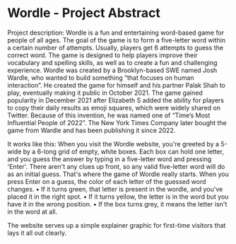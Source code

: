 # Wordle - Project Abstract

Project description: 
Wordle is a fun and entertaining word-based game for people of all ages. The goal of the game is to form a five-letter word within a certain number of attempts. Usually, players get 6 attempts to guess the correct word. The game is designed to help players improve their vocabulary and spelling skills, as well as to create a fun and challenging experience.
Wordle was created by a Brooklyn-based SWE named Josh Wardle, who wanted to build something “that focuses on human interaction”. He created the game for himself and his partner Palak Shah to play, eventually making it public in October 2021. The game gained popularity in December 2021 after Elizabeth S added the ability for players to copy their daily results as emoji squares, which were widely shared on Twitter. Because of this invention, he was named one of “Time’s Most Influential People of 2022”. The New York Times Company later bought the game from Wardle and has been publishing it since 2022.


It works like this: When you visit the Wordle website, you're greeted by a 5-wide by a 6-long grid of empty, white boxes. Each box can hold one letter, and you guess the answer by typing in a five-letter word and pressing 'Enter'.
There aren't any clues up front, so any valid five-letter word will do as an initial guess. That's where the game of Wordle really starts. When you press Enter on a guess, the color of each letter of the guessed word changes.
•	If it turns green, that letter is present in the wordle, and you've placed it in the right spot.
•	If it turns yellow, the letter is in the word but you have it in the wrong position.
•	If the box turns grey, it means the letter isn't in the word at all.

The website serves up a simple explainer graphic for first-time visitors that lays it all out clearly.
